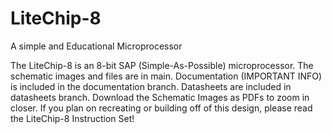 # LiteChip-8
A simple and Educational Microprocessor

The LiteChip-8 is an 8-bit SAP (Simple-As-Possible) microprocessor. The schematic images and files are in main. Documentation (IMPORTANT INFO) is included in the documentation branch. Datasheets are included in datasheets branch. 
Download the Schematic Images as PDFs to zoom in closer. If you plan on recreating or building off of this design, please read the LiteChip-8 Instruction Set! 
